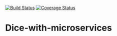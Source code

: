 [![Build Status](https://travis-ci.org/laurab1/Dice-with-microservices.svg?branch=develop)](https://travis-ci.org/laurab1/Dice-with-microservices)  [![Coverage Status](https://coveralls.io/repos/github/laurab1/Dice-with-microservices/badge.svg?branch=develop)](https://coveralls.io/github/laurab1/Dice-with-microservices?branch=develop)

# Dice-with-microservices
